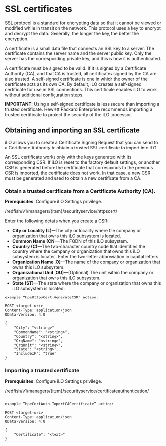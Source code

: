 # SSL certificates

SSL protocol is a standard for encrypting data so that it cannot be viewed or modified while in transit on
the network. This protocol uses a key to encrypt and decrypt the data. Generally, the longer the key, the
better the encryption.

A certificate is a small data file that connects an SSL key to a server. The certificate contains the server
name and the server public key. Only the server has the corresponding private key, and this is how it is
authenticated.

A certificate must be signed to be valid. If it is signed by a Certificate Authority (CA), and that CA is
trusted, all certificates signed by the CA are also trusted. A self-signed certificate is one in which the
owner of the certificate acts as its own CA.
By default, iLO creates a self-signed certificate for use in SSL connections. This certificate enables iLO to
work without additional configuration steps.

**IMPORTANT**: 
Using a self-signed certificate is less secure than importing a trusted certificate. Hewlett Packard
Enterprise recommends importing a trusted certificate to protect the security of the iLO processor.


## Obtaining and importing an SSL certificate

iLO allows you to create a Certificate Signing Request that you can send to a Certificate Authority to
obtain a trusted SSL certificate to import into iLO.

An SSL certificate works only with the keys generated with its corresponding CSR. If iLO is reset to the
factory default settings, or another CSR is generated before the certificate that corresponds to the
previous CSR is imported, the certificate does not work. In that case, a new CSR must be generated and
used to obtain a new certificate from a CA.

### Obtain a trusted certificate from a Certificate Authority (CA).

**Prerequisites**: Configure iLO Settings privilege.

/redfish/v1/managers/{item}/securityservice/httpscert/

Enter the following details when you create a CSR:
* **City or Locality (L)**—The city or locality where the company or organization that owns this iLO
subsystem is located.
* **Common Name (CN)**—The FQDN of this iLO subsystem.
* **Country (C)**—The two-character country code that identifies the country where the company or
organization that owns this iLO subsystem is located. Enter the two-letter abbreviation in capital
letters.
* **Organization Name (O)**—The name of the company or organization that owns this iLO subsystem.
* **Organizational Unit (OU)**—(Optional) The unit within the company or organization that owns this iLO
subsystem.
* **State (ST)**—The state where the company or organization that owns this iLO subsystem is located.


```
example “HpeHttpsCert.GenerateCSR” action:

POST <target-uri>
Content-Type: application/json
OData-Version: 4.0

{
    "City": "<string>", 
    "CommonName": "<string>", 
    "Country": "<string>", 
    "OrgName": "<string>", 
    "OrgUnit": "<string>", 
    "State": "<string>", 
    "IncludeIP": "true"
}

```



### Importing a trusted certificate

**Prerequisites**: Configure iLO Settings privilege.

/redfish/v1/managers/{item}/securityservice/certificateauthentication/ 

```

example “HpeCertAuth.ImportCACertificate” action:

POST <target-uri>
Content-Type: application/json
OData-Version: 4.0

{
    "Certificate": "<text>"
}

```
